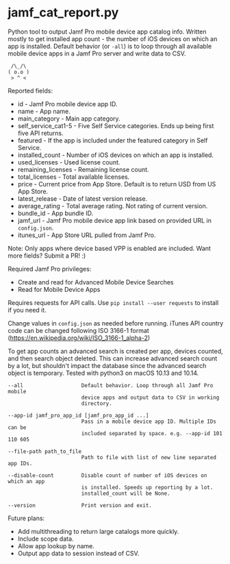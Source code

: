 # jamf_cat_report.py  
Python tool to output Jamf Pro mobile device app catalog info. Written mostly to get installed app count - the number of iOS devices on which an app is installed. Default behavior (or `-all`) is to loop through all available mobile device apps in a Jamf Pro server and write data to CSV. 

```
 /\_/\
( o.o )
 > ^ <
```

Reported fields:
- id - Jamf Pro mobile device app ID. 
- name - App name. 
- main_category - Main app category.
- self_service_cat1-5 - Five Self Service categories. Ends up being first five API returns.
- featured - If the app is included under the featured category in Self Service.
- installed_count - Number of iOS devices on which an app is installed.
- used_licenses - Used license count. 
- remaining_licenses - Remaining license count. 
- total_licenses - Total available licenses. 
- price - Current price from App Store. Default is to return USD from US App Store.
- latest_release - Date of latest version release. 
- average_rating - Total average rating. Not rating of current version.
- bundle_id - App bundle ID.
- jamf_url - Jamf Pro mobile device app link based on provided URL in `config.json`.
- itunes_url - App Store URL pulled from Jamf Pro.  

Note: Only apps where device based VPP is enabled are included. Want more fields? Submit a PR! :)  

Required Jamf Pro privileges:
- Create and read for Advanced Mobile Device Searches
- Read for Mobile Device Apps

Requires requests for API calls. Use `pip install --user requests` to install if you need it.  

Change values in `config.json` as needed before running. iTunes API country code can be changed following ISO 3166-1 format (https://en.wikipedia.org/wiki/ISO_3166-1_alpha-2)  

To get app counts an advanced search is created per app, devices counted, and then search object deleted. This can increase advanced search count by a lot, but shouldn't impact the database since the advanced search object is temporary. Tested with python3 on macOS 10.13 and 10.14.  

```
--all                   Default behavior. Loop through all Jamf Pro mobile
                        device apps and output data to CSV in working
                        directory.

--app-id jamf_pro_app_id [jamf_pro_app_id ...]
                        Pass in a mobile device app ID. Multiple IDs can be
                        included separated by space. e.g. --app-id 101 110 605

--file-path path_to_file
                        Path to file with list of new line separated app IDs.

--disable-count         Disable count of number of iOS devices on which an app
                        is installed. Speeds up reporting by a lot.
                        installed_count will be None.

--version               Print version and exit.
```

Future plans:
- Add multithreading to return large catalogs more quickly.
- Include scope data.
- Allow app lookup by name.
- Output app data to session instead of CSV.
